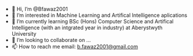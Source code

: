 - 👋 Hi, I’m @Bfawaz2001
- 👀 I’m interested in Machine Learning and Artifical Intelligence aplications
- 🌱 I’m currently learning BSc (Hons) Computer Science and Artifical Intelligence (with an intgrated year in industry) at Aberystwyth University
- 💞️ I’m looking to collaborate on ...
- 📫 How to reach me email: b.fawaz2001@gmail.com

<!---
Bfawaz2001/Bfawaz2001 is a ✨ special ✨ repository because its `README.md` (this file) appears on your GitHub profile.
You can click the Preview link to take a look at your changes.
--->
